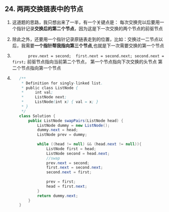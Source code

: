 ## 24. 两两交换链表中的节点

1. 这道题的思路，我只想出来了一半，有一个关键点是： 每次交换完以后要用一个指针记录**交换后的第二个节点**，因为这是下一次交换的两个节点的前驱节点

2. 除此之外，还要用一个指针记录原链表走到的位置，比如：交换过一二节点以后，我需要**一个指针帮我指向第三个节点**,也就是下一次需要交换的第一个节点

3. `       prev.next = second; 
            first.next = second.next;
            second.next = first;`
						前驱节点指向当前第二个节点，
						第一个节点指向下次交换的头节点
						第二个节点指向第一个节点
	
4. ```java
      /**
       * Definition for singly-linked list.
       * public class ListNode {
       *     int val;
       *     ListNode next;
       *     ListNode(int x) { val = x; }
       * }
       */
      class Solution {
          public ListNode swapPairs(ListNode head) {
              ListNode dummy = new ListNode();
              dummy.next = head;
              ListNode prev = dummy;
      
              while ((head != null) && (head.next != null)){
                  ListNode first = head;
                  ListNode second = head.next;
                  //swap
                  prev.next = second; 
                  first.next = second.next;
                  second.next = first;
      
                  prev = first;
                  head = first.next;
              }
              return dummy.next;
          }
      }
      ```

      